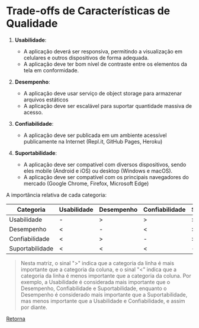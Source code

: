 # Trade-offs de Características de Qualidade

1. **Usabilidade**: 
   - A aplicação deverá ser responsiva, permitindo a visualização em celulares e outros dispositivos de forma adequada.
   - A aplicação deve ter bom nível de contraste entre os elementos da tela em conformidade.

1. **Desempenho**:
   - A aplicação deve usar serviço de object storage para armazenar arquivos estáticos
   - A aplicação deve ser escalável para suportar quantidade massiva de acesso.

3. **Confiabilidade**:
   - A aplicação deve ser publicada em um ambiente acessível publicamente na Internet (Repl.it, GitHub Pages, Heroku)
     
4. **Suportabilidade**: 
   - A aplicação deve ser compatível com diversos dispositivos, sendo eles mobile (Android e iOS) ou desktop (Windows e macOS).
   - A aplicação deve ser compatível com os principais navegadores do mercado (Google Chrome, Firefox, Microsoft Edge)


A importância relativa de cada categoria:

| Categoria | Usabilidade | Desempenho | Confiabilidade | Suportabilidade |
| --- | --- | --- | --- | --- |
| Usabilidade | - | > | > | > |
| Desempenho | < | - | < | > |
| Confiabilidade | < | > | - | > |
| Suportabilidade | < | < | < | - |

> Nesta matriz, o sinal ">" indica que a categoria da linha é mais importante que a categoria da coluna, e o sinal "<" indica que a categoria da linha é menos importante que a categoria da coluna. Por exemplo, a Usabilidade é considerada mais importante que o Desempenho, Confiabilidade e Suportabilidade, enquanto o Desempenho é considerado mais importante que a Suportabilidade, mas menos importante que a Usabilidade e Confiabilidade, e assim por diante.

[Retorna](../README.md)
